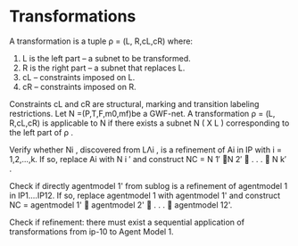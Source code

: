 # Transformations

A transformation is a tuple ρ = (L, R,cL,cR) where:

1. L is the left part – a subnet to be transformed. 
2. R is the right part – a subnet that replaces L. 
3. cL – constraints imposed on L.
4. cR – constraints imposed on R.

Constraints cL and cR are structural, marking and transition labeling restrictions.
Let N =(P,T,F,m0,mf)be a GWF-net. A transformation ρ = (L, R,cL,cR) is applicable to N if there exists a subnet N ( X L ) corresponding to the left part of ρ .

Verify whether Ni , discovered from LΛi , is a refinement of Ai in IP with i = 1,2,...,k. If so, replace Ai with N i ′ and construct NC = N 1′  N 2′  . . .  N k′ .

Check if directly agentmodel 1' from sublog is a refinement of agentmodel 1 in IP1....IP12. If so, replace agentmodel 1 with agentmodel 1' and construct NC = agentmodel 1'  agentmodel 2'  . . .  agentmodel 12'.

Check if refinement: there must exist a sequential application of transformations from ip-10 to Agent Model 1.